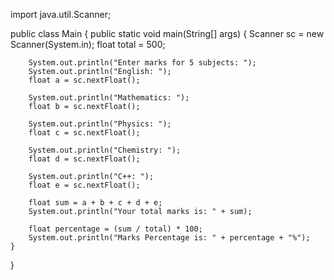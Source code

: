 
import java.util.Scanner;

public class Main {
    public static void main(String[] args) {
        Scanner sc = new Scanner(System.in);
        float total = 500;

        System.out.println("Enter marks for 5 subjects: ");
        System.out.println("English: ");
        float a = sc.nextFloat();

        System.out.println("Mathematics: ");
        float b = sc.nextFloat();

        System.out.println("Physics: ");
        float c = sc.nextFloat();

        System.out.println("Chemistry: ");
        float d = sc.nextFloat();

        System.out.println("C++: ");
        float e = sc.nextFloat();

        float sum = a + b + c + d + e;
        System.out.println("Your total marks is: " + sum);

        float percentage = (sum / total) * 100;
        System.out.println("Marks Percentage is: " + percentage + "%");
    }
}

